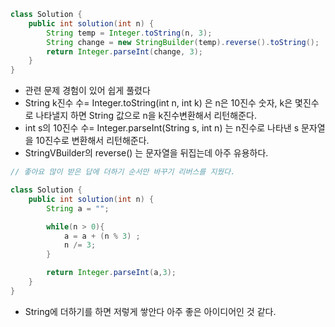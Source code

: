 ```java
class Solution {
    public int solution(int n) {
        String temp = Integer.toString(n, 3);
        String change = new StringBuilder(temp).reverse().toString();
        return Integer.parseInt(change, 3);
    }
}
```

- 관련 문제 경험이 있어 쉽게 풀렸다
- String k진수 수= Integer.toString(int n, int k) 은 n은 10진수 숫자, k은 몇진수로 나타낼지 하면 String 값으로 n을 k진수변환해서 리턴해준다.
- int s의 10진수 수= Integer.parseInt(String s, int n) 는 n진수로 나타낸 s 문자열을 10진수로 변환해서 리턴해준다.
- StringVBuilder의 reverse() 는 문자열을 뒤집는데 아주 유용하다.

```java
// 좋아요 많이 받은 답에 더하기 순서만 바꾸기 리버스를 지웠다.

class Solution {
    public int solution(int n) {
        String a = "";

        while(n > 0){
            a = a + (n % 3) ;
            n /= 3;
        }

        return Integer.parseInt(a,3);
    }
}
```

- String에 더하기를 하면 저렇게 쌓안다 아주 좋은 아이디어인 것 같다.

